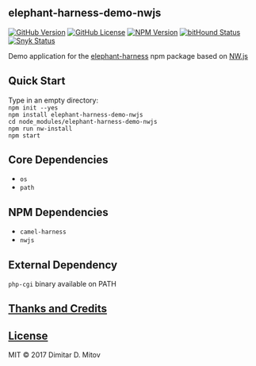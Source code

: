 elephant-harness-demo-nwjs
--------------------------------------------------------------------------------

[![GitHub Version](https://img.shields.io/github/release/ddmitov/elephant-harness-demo-nwjs.svg)](https://github.com/ddmitov/elephant-harness-demo-nwjs/releases)
[![GitHub License](https://img.shields.io/badge/License-MIT-yellow.svg)](./LICENSE.md)
[![NPM Version](https://img.shields.io/npm/v/elephant-harness-demo-nwjs.svg)](https://www.npmjs.com/package/elephant-harness-demo-nwjs)
[![bitHound Status](https://www.bithound.io/github/ddmitov/elephant-harness-demo-nwjs/badges/code.svg)](https://www.bithound.io/github/ddmitov/elephant-harness-demo-nwjs)
[![Snyk Status](https://snyk.io/test/github/ddmitov/elephant-harness-demo-nwjs/badge.svg)](https://snyk.io/test/github/ddmitov/elephant-harness-demo-nwjs)  

Demo application for the [elephant-harness](https://www.npmjs.com/package/elephant-harness) npm package based on [NW.js](http://nwjs.io/)

## Quick Start
Type in an empty directory:  
``npm init --yes``  
``npm install elephant-harness-demo-nwjs``  
``cd node_modules/elephant-harness-demo-nwjs``  
``npm run nw-install``  
``npm start``

## Core Dependencies
* ``os``
* ``path``

## NPM Dependencies
* ``camel-harness``
* ``nwjs``

## External Dependency
``php-cgi`` binary available on PATH

## [Thanks and Credits](./CREDITS.md)

## [License](./LICENSE.md)
MIT © 2017 Dimitar D. Mitov  
